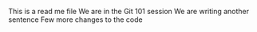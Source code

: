 This is a read me file
We are in the Git 101 session
We are writing another sentence
Few more changes to the code
